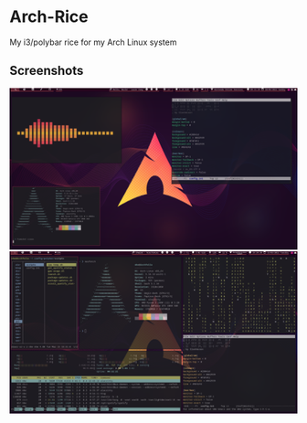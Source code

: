 # Arch-Rice
My i3/polybar rice for my Arch Linux system

## Screenshots
![screenshot](https://github.com/SlashAcorn/Arch-Rice/blob/main/screenshots/arch4.png)
![screenshot](https://github.com/SlashAcorn/Arch-Rice/blob/main/screenshots/archrice.png)
